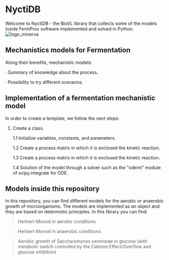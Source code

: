 
# NyctiDB
Welcome to NyctiDB - the BioVL library that collects some of the models inside FermProc software implemented and solved in Python.
![logo_minerva](https://user-images.githubusercontent.com/51289658/121901186-775d8100-cd26-11eb-8afd-37f77fe883ea.png)

## Mechanistics models for Fermentation

Along their benefits, mechanistic models:

· Summary of knowledge about the process.

· Possibility to try different scenarios.

## Implementation of a fermentation mechanistic model 

In order to create a template, we follow the next steps:
 1. Create a class.
 
    1.1 Initialize variables, constants, and parameters.
  
    1.2 Create a process matrix in which it is enclosed the kinetic reaction.
   
    1.3 Create a process matrix in which it is enclosed the kinetic reaction.
    
    1.4 Solution of the model through a solver such as the "odeint" module of scipy.integrate for ODE.

## Models inside this repository

In this repository, you can find different models for the aerobic or anaerobic growth of microorganisms.
The models are implemented as an object and they are based on determistic principles.
In this library you can find:

 > Herbert-Monod in aerobic conditions
 
 > Herbert-Monod in anaerobic conditions
 
 > Aerobic growth of Saccharomyces cerevisiae in glucose (with metabolic switch controlled by the Cabtree Effect/Overflow and glucose inhibition)



